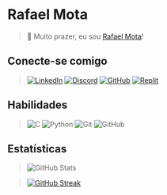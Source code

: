 # Rafael Mota

> 👋 Muito prazer, eu sou [Rafael Mota](@rafaelmotacr)!

## Conecte-se comigo 
> [![LinkedIn](https://img.shields.io/badge/LinkedIn-0077B5?style=for-the-badge&logo=linkedin&logoColor=white)](https://www.linkedin.com/in/rafael-mota-cr1227/)
[![Discord](https://img.shields.io/badge/Discord-7289DA?style=for-the-badge&logo=discord&logoColor=white)](https://https://discord.com/channels/@rafaelmotacr/)
[![GitHub](https://img.shields.io/badge/GitHub-100000?style=for-the-badge&logo=github&logoColor=white)](https://github.com/rafaelmotacr)
[![Replit](https://img.shields.io/badge/replit-DF7401?style=for-the-badge&logo=replit&logoColor=white)](https://replit.com/@rafaelmotacr)

## Habilidades

> ![C](https://img.shields.io/badge/C-00599C?style=for-the-badge&logo=c&logoColor=white)
![Python](https://img.shields.io/badge/Python-14354C?style=for-the-badge&logo=python&logoColor=white)
![Git](https://img.shields.io/badge/GIT-E44C30?style=for-the-badge&logo=git&logoColor=white)
![GitHub](https://img.shields.io/badge/GitHub-100000?style=for-the-badge&logo=github&logoColor=white)

## Estatísticas

> ![GitHub Stats](https://github-readme-stats.vercel.app/api?username=rafaelmotacr&theme=react&bg_color=1C1C1C&border_color=000000&show_icons=true&icon_color=2EFEF7&title_color=2EFEF7&text_color=FFF&hide=stars&hide_title=true)

> [![GitHub Streak](https://streak-stats.demolab.com?user=rafaelmotacr&theme=black-ice&hide_border=true)](https://git.io/streak-stats)
<!---
RafaelMotaCR/RafaelMotaCR is a ✨ special ✨ repository because its `README.md` (this file) appears on your GitHub profile.
You can click the Preview link to take a look at your changes.
--->
